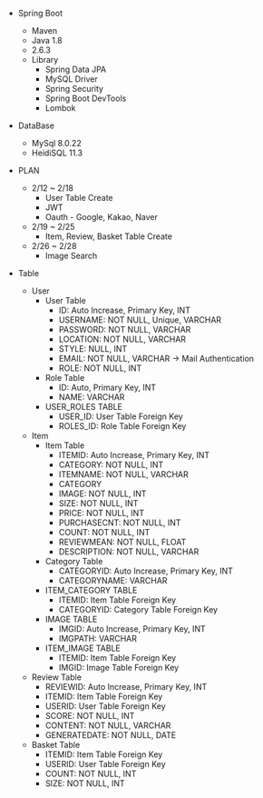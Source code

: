 * Spring Boot
  - Maven
  - Java 1.8
  - 2.6.3
  - Library
    - Spring Data JPA
    - MySQL Driver
    - Spring Security
    - Spring Boot DevTools
    - Lombok

* DataBase
  - MySql 8.0.22
  - HeidiSQL 11.3

* PLAN
  - 2/12 ~ 2/18
    - User Table Create
    - JWT
    - Oauth - Google, Kakao, Naver
  - 2/19 ~ 2/25
    - Item, Review, Basket Table Create
  - 2/26 ~ 2/28
    - Image Search

* Table
  - User
    - User Table
      - ID: Auto Increase, Primary Key, INT
      - USERNAME: NOT NULL, Unique, VARCHAR
      - PASSWORD: NOT NULL, VARCHAR
      - LOCATION: NOT NULL, VARCHAR
      - STYLE: NULL, INT
      - EMAIL: NOT NULL, VARCHAR -> Mail Authentication
      - ROLE: NOT NULL, INT
    - Role Table
      - ID: Auto, Primary Key, INT
      - NAME: VARCHAR
    - USER_ROLES TABLE
      - USER_ID: User Table Foreign Key
      - ROLES_ID: Role Table Foreign Key
  - Item
    - Item Table
      - ITEMID: Auto Increase, Primary Key, INT
      - CATEGORY: NOT NULL, INT
      - ITEMNAME: NOT NULL, VARCHAR
      - CATEGORY
      - IMAGE:  NOT NULL, INT
      - SIZE: NOT NULL, INT
      - PRICE: NOT NULL, INT
      - PURCHASECNT: NOT NULL, INT
      - COUNT: NOT NULL, INT
      - REVIEWMEAN: NOT NULL, FLOAT
      - DESCRIPTION: NOT NULL, VARCHAR
    - Category Table
      - CATEGORYID: Auto Increase, Primary Key, INT
      - CATEGORYNAME: VARCHAR
    - ITEM_CATEGORY TABLE
      - ITEMID: Item Table Foreign Key
      - CATEGORYID: Category Table Foreign Key
    - IMAGE TABLE
      - IMGID: Auto Increase, Primary Key, INT
      - IMGPATH: VARCHAR
    - ITEM_IMAGE TABLE
      - ITEMID: Item Table Foreign Key
      - IMGID: Image Table Foreign Key
  - Review Table
    - REVIEWID: Auto Increase, Primary Key, INT
    - ITEMID: Item Table Foreign Key
    - USERID: User Table Foreign Key
    - SCORE: NOT NULL, INT
    - CONTENT: NOT NULL, VARCHAR
    - GENERATEDATE: NOT NULL, DATE
  - Basket Table
    - ITEMID: Item Table Foreign Key
    - USERID: User Table Foreign Key
    - COUNT: NOT NULL, INT
    - SIZE: NOT NULL, INT